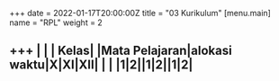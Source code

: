 +++
date = 2022-01-17T20:00:00Z
title = "03 Kurikulum"
[menu.main]
name = "RPL"
weight = 2

+++
|			|				| Kelas|
|Mata Pelajaran|alokasi waktu|X|XI|XII|
|			|				|1|2||1|2||1|2|
----------------------------------------